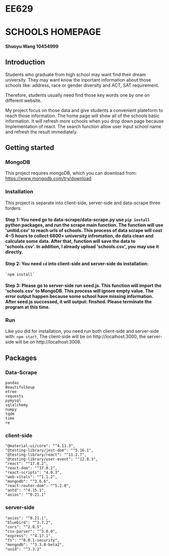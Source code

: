 # EE629
# SCHOOLS HOMEPAGE
#### Shuoyu Wang 10454999

## Introduction
Students who graduate from high school may want find their dream university. They may want know the inportant information about those schools like: address, race or gender diversity and ACT, SAT requirement.

Therefore, students usually need find those key words one by one on different website.

My project focus on those data and give students a convenient plateform to reach those information. 
The home page will show all of the schools basic information. It will refresh more schools when you drop down page because Implementation of react.
The search function allow user input school name and refresh the result immediately. 

## Getting started
### MongoDB
This project requires mongoDB, which you can download from: https://www.mongodb.com/try/download
### Installation
This project is separate into client-side, server-side and data-scrape three forders:
#### Step 1: You need go to data-scrape/data-scrape.py use `pip install` python packages, and run the scrape main function. The function will use 'unitid.csv' to reach urls of schools. This process of data scrape will cost 4~5 hours to collect 6800+ university infromation, do data clean and calculate some data. After that, function will save the data to 'schools.csv'. In addition, I already upload 'schools.csv', you may use it directly.
#### Step 2: You need `cd` into client-side and server-side do installation:  
    `npm install`
#### Step 3: Please go to server-side run seed.js.  This function will import the 'schools.csv' to MongoDB. This process will ignore empty value.  The error output happen because some school have missing information. After seed.js successed, it will output: finshed. Please terminate the program at this time.

### Run
Like you did for installation, you need run both client-side and server-side with:
`npm start`,
The client-side will be on http://localhost:3000, the server-side will be on http://localhost:3008.

## Packages
### Data-Scrape
    pandas
    BeautifulSoup
    etree
    requests
    pymysql
    sqlalchemy
    numpy 
    tqdm
    time
    re
### client-side
    "@material-ui/core": "^4.11.3",
    "@testing-library/jest-dom": "^5.16.1",
    "@testing-library/react": "^11.2.7",
    "@testing-library/user-event": "^12.8.3",
    "react": "^17.0.2",
    "react-dom": "^17.0.2",
    "react-scripts": "4.0.3",
    "web-vitals": "^1.1.2",
    "mongodb": "^3.6.6",
    "react-router-dom": "^5.2.0",
    "antd": "^4.15.1",
    "axios": "^0.21.1"
### server-side
    "axios": "^0.21.1",
    "bluebird": "^3.7.2",
    "cors": "^2.8.5",
    "csv-parser": "^3.0.0",
    "express": "^4.17.1",
    "fs": "^0.0.1-security",
    "mongodb": "^3.3.0-beta2",
    "uuid": "^3.3.2"

